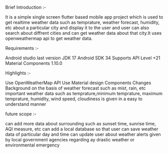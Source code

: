 Brief Introduction :-

It is a simple single screen flutter based mobile app project which is used to get realtime weather data such as 
temprature, weather forecast, humidity, etc about a particular city and display it to the user and user can also search 
about diffrent cities and can get weather data about that city.It uses openweathermap api to get weather data.


Requirements :-

Android studio last version
JDK 17
Android SDK 34
Supports API Level +21
Material Components 1.10.0


Highlights :-

Use OpenWeatherMap API
Use Material design Components
Changes Background on the basis of weather forecast such as mist, rain, etc
important weather data such as temprature,minimum temprature, maximum temprature, humidity, wind speed, cloudiness is given in a easy to understand manner


future scope :-

can add more data about surrounding such as sunset time, sunrise time, AQI measure, etc
can add a local database so that user can save weather data of particular day and time
can update user about weather alerts given by local government agencies regarding ay drastic weather or environmental emergency 



